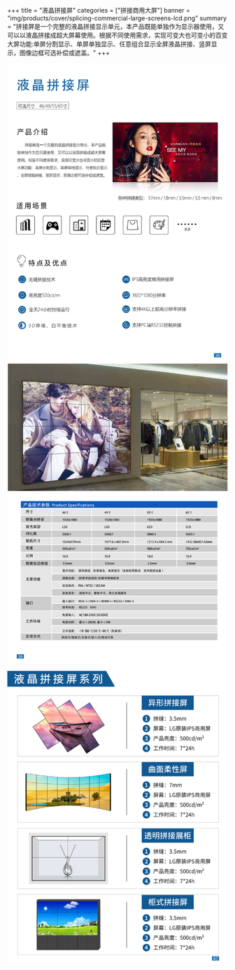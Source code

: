 +++
title = "液晶拼接屏"
categories = ["拼接商用大屏"]
banner = "img/products/cover/splicing-commercial-large-screens-lcd.png"
summary = "拼接屏是一个完整的液晶拼接显示单元，本产品既能单独作为显示器使用，又可以以液晶拼接成超大屏幕使用。根据不同使用需求，实现可变大也可变小的百变大屏功能:单屏分割显示、单屏单独显示、任意组合显示全屏液晶拼接、竖屏显示，图像边框可选补偿或遮盖。"
+++

![alt](45.png)
![alt](46.png)
![alt](47.png)
